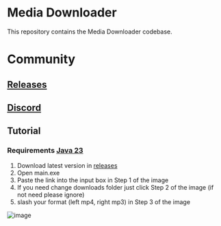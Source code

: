 # Media Downloader
This repository contains the Media Downloader codebase.
# Community
## [Releases](https://github.com/weiwei-hacking/mediadownloader/releases)
## [Discord](https://discord.gg/RMfRfWfGZf)
## Tutorial
### Requirements [Java 23](https://www.oracle.com/tw/java/technologies/downloads/#jdk23-windows)
1. Download latest version in [releases](https://github.com/weiwei-hacking/mediadownloader/releases)
2. Open main.exe
3. Paste the link into the input box in Step 1 of the image
4. If you need change downloads folder just click Step 2 of the image (if not need please ignore)
5. slash your format (left mp4, right mp3) in Step 3 of the image 



![image](https://github.com/user-attachments/assets/10a75c1a-1f5f-451c-aa19-69d3d18f4153)
